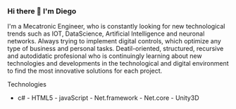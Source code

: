 ### Hi there 👋 I'm Diego 



I'm a Mecatronic Engineer, who is constantly looking for new technological trends such as IOT, DataScience, Artificial
Intelligence and neuronal networks. Always trying to implement digital controls, which optimize any type of
business and personal tasks.
Deatil-oriented, structured, recursive and autodidatic profesional who is continuingly learning about new
technologies and developments in the technological and digital environment to find the most innovative
solutions for each project.


Technologies
- c# - HTML5 - javaScript - Net.framework - Net.core - Unity3D


